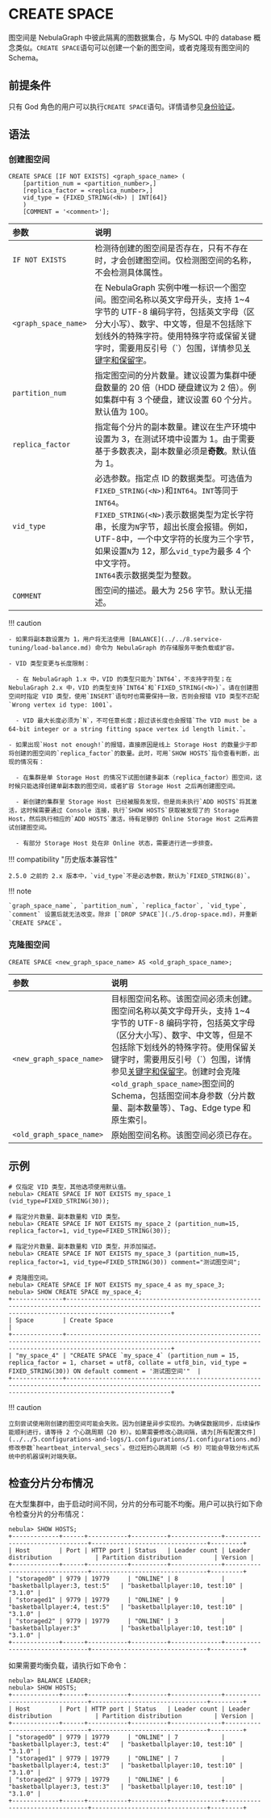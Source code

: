 # CREATE SPACE

图空间是 NebulaGraph 中彼此隔离的图数据集合，与 MySQL 中的 database 概念类似。`CREATE SPACE`语句可以创建一个新的图空间，或者克隆现有图空间的 Schema。

## 前提条件

只有 God 角色的用户可以执行`CREATE SPACE`语句。详情请参见[身份验证](../../7.data-security/1.authentication/1.authentication.md)。

## 语法

### 创建图空间

```ngql
CREATE SPACE [IF NOT EXISTS] <graph_space_name> (
    [partition_num = <partition_number>,]
    [replica_factor = <replica_number>,]
    vid_type = {FIXED_STRING(<N>) | INT[64]}
    )
    [COMMENT = '<comment>'];
```

|参数|说明|
|:---|:---|
|`IF NOT EXISTS`|检测待创建的图空间是否存在，只有不存在时，才会创建图空间。仅检测图空间的名称，不会检测具体属性。|
|`<graph_space_name>`|在 NebulaGraph 实例中唯一标识一个图空间。图空间名称以英文字母开头，支持 1~4 字节的 UTF-8 编码字符，包括英文字母（区分大小写）、数字、中文等，但是不包括除下划线外的特殊字符。使用特殊字符或保留关键字时，需要用反引号（\`）包围，详情参见[关键字和保留字](../../3.ngql-guide/1.nGQL-overview/keywords-and-reserved-words.md)。|
|`partition_num`|指定图空间的分片数量。建议设置为集群中硬盘数量的 20 倍（HDD 硬盘建议为 2 倍）。例如集群中有 3 个硬盘，建议设置 60 个分片。默认值为 100。|
|`replica_factor`|指定每个分片的副本数量。建议在生产环境中设置为 3，在测试环境中设置为 1。由于需要基于多数表决，副本数量必须是**奇数**。默认值为 1。|
|`vid_type`|必选参数。指定点 ID 的数据类型。可选值为`FIXED_STRING(<N>)`和`INT64`。`INT`等同于`INT64`。<br>`FIXED_STRING(<N>)`表示数据类型为定长字符串，长度为`N`字节，超出长度会报错。例如，UTF-8中，一个中文字符的长度为三个字节，如果设置`N`为 12，那么`vid_type`为最多 4 个中文字符。<br>`INT64`表示数据类型为整数。|
|`COMMENT`|图空间的描述。最大为 256 字节。默认无描述。|

<!--
|`zone_list`|指定图空间所属的 Zone 列表，将在这些 Zone 中创建分片和对应副本。副本数量不能超过指定 Zone 数量。不指定`zone_list`时，默认属于所有 Zone。详情请参见 [管理逻辑机架（Zone）](../../4.deployment-and-installation/5.zone.md)。|
-->

!!! caution

    - 如果将副本数设置为 1，用户将无法使用 [BALANCE](../../8.service-tuning/load-balance.md) 命令为 NebulaGraph 的存储服务平衡负载或扩容。

    - VID 类型变更与长度限制：

      - 在 NebulaGraph 1.x 中，VID 的类型只能为`INT64`，不支持字符型；在 NebulaGraph 2.x 中，VID 的类型支持`INT64`和`FIXED_STRING(<N>)`。请在创建图空间时指定 VID 类型，使用`INSERT`语句时也需要保持一致，否则会报错 VID 类型不匹配`Wrong vertex id type: 1001`。

      - VID 最大长度必须为`N`，不可任意长度；超过该长度也会报错`The VID must be a 64-bit integer or a string fitting space vertex id length limit.`。

    - 如果出现`Host not enough!`的报错，直接原因是线上 Storage Host 的数量少于即将创建的图空间的`replica_factor`的数量。此时，可用`SHOW HOSTS`指令查看判断，出现的情况有：

      - 在集群是单 Storage Host 的情况下试图创建多副本（replica_factor）图空间，这时候只能选择创建单副本数的图空间，或者扩容 Storage Host 之后再创建图空间。

      - 新创建的集群里 Storage Host 已经被服务发现，但是尚未执行`ADD HOSTS`将其激活，这时候需要通过 Console 连接，执行`SHOW HOSTS`获取被发现了的 Storage Host，然后执行相应的`ADD HOSTS`激活，待有足够的 Online Storage Host 之后再尝试创建图空间。

      - 有部分 Storage Host 处在非 Online 状态，需要进行进一步排查。

!!! compatibility "历史版本兼容性"

    2.5.0 之前的 2.x 版本中，`vid_type`不是必选参数，默认为`FIXED_STRING(8)`。

!!! note

    `graph_space_name`, `partition_num`, `replica_factor`, `vid_type`, `comment` 设置后就无法改变。除非 [`DROP SPACE`](./5.drop-space.md)，并重新`CREATE SPACE`。

### 克隆图空间

```ngql
CREATE SPACE <new_graph_space_name> AS <old_graph_space_name>;
```

|参数|说明|
|:---|:---|
|`<new_graph_space_name>`|目标图空间名称。该图空间必须未创建。图空间名称以英文字母开头，支持 1~4 字节的 UTF-8 编码字符，包括英文字母（区分大小写）、数字、中文等，但是不包括除下划线外的特殊字符。使用保留关键字时，需要用反引号（\`）包围，详情参见[关键字和保留字](../../3.ngql-guide/1.nGQL-overview/keywords-and-reserved-words.md)。创建时会克隆`<old_graph_space_name>`图空间的 Schema，包括图空间本身参数（分片数量、副本数量等）、Tag、Edge type 和 原生索引。|
|`<old_graph_space_name>`|原始图空间名称。该图空间必须已存在。|

## 示例

```ngql
# 仅指定 VID 类型，其他选项使用默认值。
nebula> CREATE SPACE IF NOT EXISTS my_space_1 (vid_type=FIXED_STRING(30));

# 指定分片数量、副本数量和 VID 类型。
nebula> CREATE SPACE IF NOT EXISTS my_space_2 (partition_num=15, replica_factor=1, vid_type=FIXED_STRING(30));

# 指定分片数量、副本数量和 VID 类型，并添加描述。
nebula> CREATE SPACE IF NOT EXISTS my_space_3 (partition_num=15, replica_factor=1, vid_type=FIXED_STRING(30)) comment="测试图空间";

# 克隆图空间。
nebula> CREATE SPACE IF NOT EXISTS my_space_4 as my_space_3;
nebula> SHOW CREATE SPACE my_space_4;
+--------------+-------------------------------------------------------------------------------------------------------------------------------------------------------------------------+
| Space        | Create Space                                                                                                                                                            |
+--------------+-------------------------------------------------------------------------------------------------------------------------------------------------------------------------+
| "my_space_4" | "CREATE SPACE `my_space_4` (partition_num = 15, replica_factor = 1, charset = utf8, collate = utf8_bin, vid_type = FIXED_STRING(30)) ON default comment = '测试图空间'"  |
+--------------+-------------------------------------------------------------------------------------------------------------------------------------------------------------------------+
```

!!! caution

    立刻尝试使用刚创建的图空间可能会失败。因为创建是异步实现的。为确保数据同步，后续操作能顺利进行，请等待 2 个心跳周期（20 秒）。如果需要修改心跳间隔，请为[所有配置文件](../../5.configurations-and-logs/1.configurations/1.configurations.md)修改参数`heartbeat_interval_secs`。但过短的心跳周期（<5 秒）可能会导致分布式系统中的机器误判对端失联。

## 检查分片分布情况

在大型集群中，由于启动时间不同，分片的分布可能不均衡。用户可以执行如下命令检查分片的分布情况：

```ngql
nebula> SHOW HOSTS;
+-------------+------+-----------+----------+--------------+--------------------------------+--------------------------------+---------+
| Host        | Port | HTTP port | Status   | Leader count | Leader distribution            | Partition distribution         | Version |
+-------------+------+-----------+----------+--------------+--------------------------------+--------------------------------+---------+
| "storaged0" | 9779 | 19779     | "ONLINE" | 8            | "basketballplayer:3, test:5"   | "basketballplayer:10, test:10" | "3.1.0" |
| "storaged1" | 9779 | 19779     | "ONLINE" | 9            | "basketballplayer:4, test:5"   | "basketballplayer:10, test:10" | "3.1.0" |
| "storaged2" | 9779 | 19779     | "ONLINE" | 3            | "basketballplayer:3"           | "basketballplayer:10, test:10" | "3.1.0" |
+-------------+------+-----------+----------+--------------+--------------------------------+--------------------------------+---------+
```

如果需要均衡负载，请执行如下命令：

```ngql
nebula> BALANCE LEADER;
nebula> SHOW HOSTS;
+-------------+------+-----------+----------+--------------+--------------------------------+--------------------------------+---------+
| Host        | Port | HTTP port | Status   | Leader count | Leader distribution            | Partition distribution         | Version |
+-------------+------+-----------+----------+--------------+--------------------------------+--------------------------------+---------+
| "storaged0" | 9779 | 19779     | "ONLINE" | 7            | "basketballplayer:3, test:4"   | "basketballplayer:10, test:10" | "3.1.0" |
| "storaged1" | 9779 | 19779     | "ONLINE" | 7            | "basketballplayer:4, test:3"   | "basketballplayer:10, test:10" | "3.1.0" |
| "storaged2" | 9779 | 19779     | "ONLINE" | 6            | "basketballplayer:3, test:3"   | "basketballplayer:10, test:10" | "3.1.0" |
+-------------+------+-----------+----------+--------------+--------------------------------+--------------------------------+---------+
```
